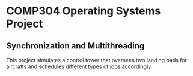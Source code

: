 # COMP304 Operating Systems Project
## Synchronization and Multithreading

This project simulates a control tower that oversees two landing pads for aircrafts and schedules different types of jobs accordingly.
